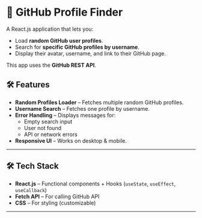 # 🚀 GitHub Profile Finder

A React.js application that lets you:
- Load **random GitHub user profiles**.
- Search for **specific GitHub profiles by username**.
- Display their avatar, username, and link to their GitHub page.

This app uses the **GitHub REST API**.


## 🛠 Features
- **Random Profiles Loader** – Fetches multiple random GitHub profiles.
- **Username Search** – Fetches one profile by username.
- **Error Handling** – Displays messages for:
  - Empty search input
  - User not found
  - API or network errors
- **Responsive UI** – Works on desktop & mobile.

---

## 🛠 Tech Stack
- **React.js** – Functional components + Hooks (`useState`, `useEffect`, `useCallback`)
- **Fetch API** – For calling GitHub API
- **CSS** – For styling (customizable)

---
